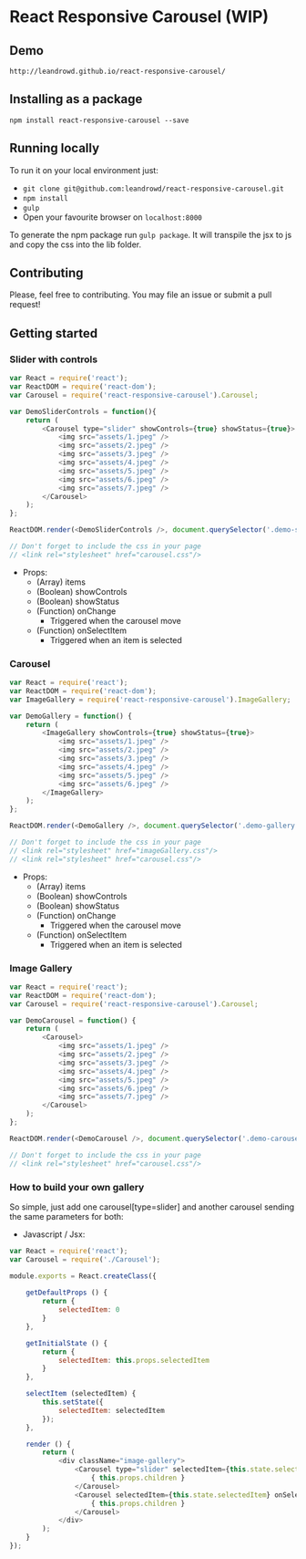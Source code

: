 # React Responsive Carousel (WIP)


## Demo
`http://leandrowd.github.io/react-responsive-carousel/`


## Installing as a package

`npm install react-responsive-carousel --save`


## Running locally

To run it on your local environment just: 

- `git clone git@github.com:leandrowd/react-responsive-carousel.git`
- `npm install`
- `gulp`
- Open your favourite browser on `localhost:8000`

To generate the npm package run `gulp package`. It will transpile the jsx to js and copy the css into the lib folder.


## Contributing

Please, feel free to contributing. You may file an issue or submit a pull request!


## Getting started

### Slider with controls

```javascript
var React = require('react');
var ReactDOM = require('react-dom');
var Carousel = require('react-responsive-carousel').Carousel;

var DemoSliderControls = function(){
	return (
		<Carousel type="slider" showControls={true} showStatus={true}>
			<img src="assets/1.jpeg" />
			<img src="assets/2.jpeg" />
			<img src="assets/3.jpeg" />
			<img src="assets/4.jpeg" />
			<img src="assets/5.jpeg" />
			<img src="assets/6.jpeg" />
			<img src="assets/7.jpeg" />
		</Carousel>
	);
};

ReactDOM.render(<DemoSliderControls />, document.querySelector('.demo-slider-controls'));

// Don't forget to include the css in your page 
// <link rel="stylesheet" href="carousel.css"/>
```

- Props: 
	- (Array) items
	- (Boolean) showControls
	- (Boolean) showStatus
	- (Function) onChange
		- Triggered when the carousel move
	- (Function) onSelectItem
		- Triggered when an item is selected


### Carousel

```javascript
var React = require('react');
var ReactDOM = require('react-dom');
var ImageGallery = require('react-responsive-carousel').ImageGallery;

var DemoGallery = function() {
	return (
		<ImageGallery showControls={true} showStatus={true}>
			<img src="assets/1.jpeg" />
			<img src="assets/2.jpeg" />
			<img src="assets/3.jpeg" />
			<img src="assets/4.jpeg" />
			<img src="assets/5.jpeg" />
			<img src="assets/6.jpeg" />
		</ImageGallery>
	);
};

ReactDOM.render(<DemoGallery />, document.querySelector('.demo-gallery'));

// Don't forget to include the css in your page
// <link rel="stylesheet" href="imageGallery.css"/>
// <link rel="stylesheet" href="carousel.css"/>
```

- Props: 
	- (Array) items
	- (Boolean) showControls
	- (Boolean) showStatus
	- (Function) onChange
		- Triggered when the carousel move
	- (Function) onSelectItem
		- Triggered when an item is selected



### Image Gallery

```javascript
var React = require('react');
var ReactDOM = require('react-dom');
var Carousel = require('react-responsive-carousel').Carousel;

var DemoCarousel = function() {
	return (
		<Carousel>
			<img src="assets/1.jpeg" />
			<img src="assets/2.jpeg" />
			<img src="assets/3.jpeg" />
			<img src="assets/4.jpeg" />
			<img src="assets/5.jpeg" />
			<img src="assets/6.jpeg" />
			<img src="assets/7.jpeg" />
		</Carousel>
	);
};

ReactDOM.render(<DemoCarousel />, document.querySelector('.demo-carousel'));

// Don't forget to include the css in your page
// <link rel="stylesheet" href="carousel.css"/>
```

### How to build your own gallery

So simple, just add one carousel[type=slider] and another carousel sending the same parameters for both:

- Javascript / Jsx:

```javascript
var React = require('react');
var Carousel = require('./Carousel');

module.exports = React.createClass({
	
	getDefaultProps () {
		return {
			selectedItem: 0
		}
	},

	getInitialState () {
		return {
			selectedItem: this.props.selectedItem
		}
	},

	selectItem (selectedItem) {
		this.setState({
			selectedItem: selectedItem
		});
	},

	render () {
		return (
			<div className="image-gallery">
				<Carousel type="slider" selectedItem={this.state.selectedItem} showControls={this.props.showControls} showStatus={this.props.showStatus} onChange={this.selectItem} onSelectItem={ this.selectItem }>
					{ this.props.children }
				</Carousel>
				<Carousel selectedItem={this.state.selectedItem} onSelectItem={ this.selectItem }>
					{ this.props.children }
				</Carousel>
			</div>
		);
	}
});
```

